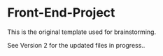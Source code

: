 # Front-End-Project

This is the original template used for brainstorming.

See Version 2 for the updated files in progress..
